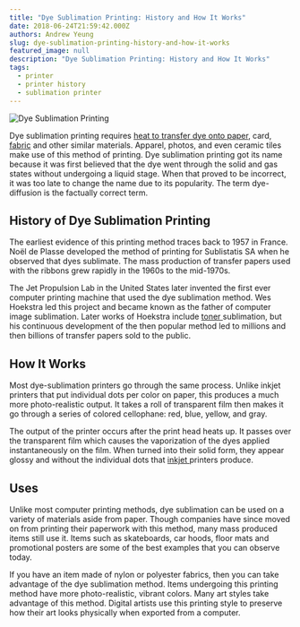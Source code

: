 ```yaml
---
title: "Dye Sublimation Printing: History and How It Works"
date: 2018-06-24T21:59:42.000Z
authors: Andrew Yeung
slug: dye-sublimation-printing-history-and-how-it-works
featured_image: null
description: "Dye Sublimation Printing: History and How It Works"
tags:
  - printer
  - printer history
  - sublimation printer
---
```

![Dye Sublimation Printing](/blog/images/archive/2018/06/Sublimation_Examples-300x210.jpg)

Dye sublimation printing requires [heat to transfer dye onto paper](https://www.comboink.com/paper/transfer-paper/transfer-paper-inkjet), card, [fabric](https://www.comboink.com/paperprintable-fabric/printable-fabric-cotton?utm%5Fmedium=social&utm%5Fsource=blog) and other similar materials. Apparel, photos, and even ceramic tiles make use of this method of printing. Dye sublimation printing got its name because it was first believed that the dye went through the solid and gas states without undergoing a liquid stage. When that proved to be incorrect, it was too late to change the name due to its popularity. The term dye-diffusion is the factually correct term.

## History of Dye Sublimation Printing

The earliest evidence of this printing method traces back to 1957 in France. Noël de Plasse developed the method of printing for Sublistatis SA when he observed that dyes sublimate. The mass production of transfer papers used with the ribbons grew rapidly in the 1960s to the mid-1970s.

The Jet Propulsion Lab in the United States later invented the first ever computer printing machine that used the dye sublimation method. Wes Hoekstra led this project and became known as the father of computer image sublimation. Later works of Hoekstra include [toner ](http://blog.comboink.local/difference-between-toner-and-inkjet-cartridges/)sublimation, but his continuous development of the then popular method led to millions and then billions of transfer papers sold to the public.

## How It Works

Most dye-sublimation printers go through the same process. Unlike inkjet printers that put individual dots per color on paper, this produces a much more photo-realistic output. It takes a roll of transparent film then makes it go through a series of colored cellophane: red, blue, yellow, and gray.

The output of the printer occurs after the print head heats up. It passes over the transparent film which causes the vaporization of the dyes applied instantaneously on the film. When turned into their solid form, they appear glossy and without the individual dots that [inkjet ](http://blog.comboink.local/buy-inkjet-cartridges/)printers produce.

## Uses

Unlike most computer printing methods, dye sublimation can be used on a variety of materials aside from paper. Though companies have since moved on from printing their paperwork with this method, many mass produced items still use it. Items such as skateboards, car hoods, floor mats and promotional posters are some of the best examples that you can observe today.

If you have an item made of nylon or polyester fabrics, then you can take advantage of the dye sublimation method. Items undergoing this printing method have more photo-realistic, vibrant colors. Many art styles take advantage of this method. Digital artists use this printing style to preserve how their art looks physically when exported from a computer.